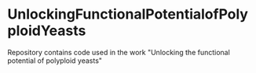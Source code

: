 # UnlockingFunctionalPotentialofPolyploidYeasts
Repository contains code used in the work "Unlocking the functional potential of polyploid yeasts"
